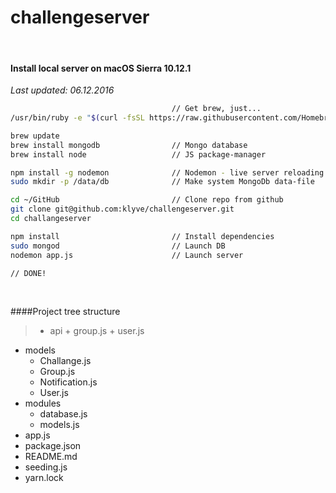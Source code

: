 # challengeserver

&nbsp;

#### Install local server on macOS Sierra 10.12.1
*Last updated: 06.12.2016*

```bash
                                    // Get brew, just...
/usr/bin/ruby -e "$(curl -fsSL https://raw.githubusercontent.com/Homebrew/install/master/install)"

brew update
brew install mongodb                // Mongo database
brew install node                   // JS package-manager

npm install -g nodemon              // Nodemon - live server reloading
sudo mkdir -p /data/db              // Make system MongoDb data-file

cd ~/GitHub                         // Clone repo from github
git clone git@github.com:klyve/challengeserver.git
cd challangeserver

npm install                         // Install dependencies
sudo mongod                         // Launch DB
nodemon app.js                      // Launch server

// DONE!
```

&nbsp;

####Project tree structure

>- api
    + group.js
    + user.js
- models
    + Challange.js
    + Group.js
    + Notification.js
    + User.js
- modules
    + database.js
    + models.js
- app.js
- package.json
- README.md
- seeding.js
- yarn.lock
